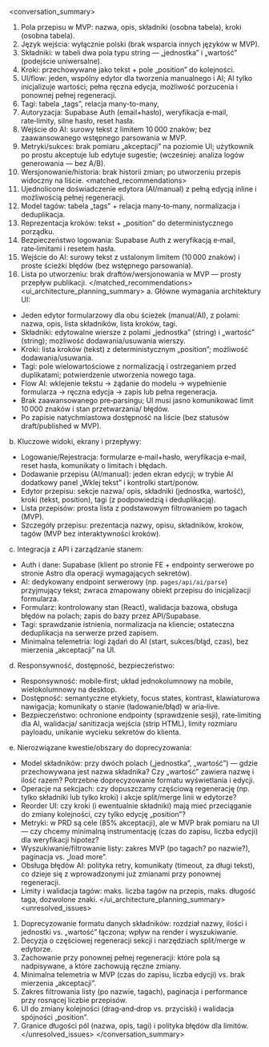 <conversation_summary>
<decisions>

1. Pola przepisu w MVP: nazwa, opis, składniki (osobna tabela), kroki (osobna tabela).
2. Język wejścia: wyłącznie polski (brak wsparcia innych języków w MVP).
3. Składniki: w tabeli dwa pola typu string — „jednostka” i „wartość” (podejście uniwersalne).
4. Kroki: przechowywane jako tekst + pole „position” do kolejności.
5. UI/flow: jeden, wspólny edytor dla tworzenia manualnego i AI; AI tylko inicjalizuje wartości; pełna ręczna edycja, możliwość porzucenia i ponownej pełnej regeneracji.
6. Tagi: tabela „tags”, relacja many-to-many,
7. Autoryzacja: Supabase Auth (email+hasło), weryfikacja e‑mail, rate‑limity, silne hasło, reset hasła.
8. Wejście do AI: surowy tekst z limitem 10 000 znaków; bez zaawansowanego wstępnego parsowania w MVP.
9. Metryki/sukces: brak pomiaru „akceptacji” na poziomie UI; użytkownik po prostu akceptuje lub edytuje sugestie; (wcześniej: analiza logów generowania — bez A/B).
10. Wersjonowanie/historia: brak historii zmian; po utworzeniu przepis widoczny na liście.
    </decisions>
    <matched_recommendations>
11. Ujednolicone doświadczenie edytora (AI/manual) z pełną edycją inline i możliwością pełnej regeneracji.
12. Model tagów: tabela „tags” + relacja many‑to‑many, normalizacja i deduplikacja.
13. Reprezentacja kroków: tekst + „position” do deterministycznego porządku.
14. Bezpieczeństwo logowania: Supabase Auth z weryfikacją e‑mail, rate‑limitami i resetem hasła.
15. Wejście do AI: surowy tekst z ustalonym limitem (10 000 znaków) i proste ścieżki błędów (bez wstępnego parsowania).
16. Lista po utworzeniu: brak draftów/wersjonowania w MVP — prosty przepływ publikacji.
    </matched_recommendations>
    <ui_architecture_planning_summary>
    a. Główne wymagania architektury UI:

- Jeden edytor formularzowy dla obu ścieżek (manual/AI), z polami: nazwa, opis, lista składników, lista kroków, tagi.
- Składniki: edytowalne wiersze z polami „jednostka” (string) i „wartość” (string); możliwość dodawania/usuwania wierszy.
- Kroki: lista kroków (tekst) z deterministycznym „position”; możliwość dodawania/usuwania.
- Tagi: pole wielowartościowe z normalizacją i ostrzeganiem przed duplikatami; potwierdzenie utworzenia nowego taga.
- Flow AI: wklejenie tekstu → żądanie do modelu → wypełnienie formularza → ręczna edycja → zapis lub pełna regeneracja.
- Brak zaawansowanego pre‑parsingu; UI musi jasno komunikować limit 10 000 znaków i stan przetwarzania/ błędów.
- Po zapisie natychmiastowa dostępność na liście (bez statusów draft/published w MVP).

b. Kluczowe widoki, ekrany i przepływy:

- Logowanie/Rejestracja: formularze e‑mail+hasło, weryfikacja e‑mail, reset hasła, komunikaty o limitach i błędach.
- Dodawanie przepisu (AI/manual): jeden ekran edycji; w trybie AI dodatkowy panel „Wklej tekst” i kontrolki start/ponów.
- Edytor przepisu: sekcje nazwa/ opis, składniki (jednostka, wartość), kroki (tekst, position), tagi (z podpowiedzią i deduplikacją).
- Lista przepisów: prosta lista z podstawowym filtrowaniem po tagach (MVP).
- Szczegóły przepisu: prezentacja nazwy, opisu, składników, kroków, tagów (MVP bez interaktywności kroków).

c. Integracja z API i zarządzanie stanem:

- Auth i dane: Supabase (klient po stronie FE + endpointy serwerowe po stronie Astro dla operacji wymagających sekretów).
- AI: dedykowany endpoint serwerowy (np. `pages/api/ai/parse`) przyjmujący tekst; zwraca zmapowany obiekt przepisu do inicjalizacji formularza.
- Formularz: kontrolowany stan (React), walidacja bazowa, obsługa błędów na polach; zapis do bazy przez API/Supabase.
- Tagi: sprawdzanie istnienia, normalizacja na kliencie; ostateczna deduplikacja na serwerze przed zapisem.
- Minimalna telemetria: logi żądań do AI (start, sukces/błąd, czas), bez mierzenia „akceptacji” na UI.

d. Responsywność, dostępność, bezpieczeństwo:

- Responsywność: mobile‑first; układ jednokolumnowy na mobile, wielokolumnowy na desktop.
- Dostępność: semantyczne etykiety, focus states, kontrast, klawiaturowa nawigacja; komunikaty o stanie (ładowanie/błąd) w aria‑live.
- Bezpieczeństwo: ochronione endpointy (sprawdzenie sesji), rate‑limiting dla AI, walidacja/ sanitizacja wejścia (strip HTML), limity rozmiaru payloadu, unikanie wycieku sekretów do klienta.

e. Nierozwiązane kwestie/obszary do doprecyzowania:

- Model składników: przy dwóch polach („jednostka”, „wartość”) — gdzie przechowywana jest nazwa składnika? Czy „wartość” zawiera nazwę i ilość razem? Potrzebne doprecyzowanie formatu wyświetlania i edycji.
- Operacje na sekcjach: czy dopuszczamy częściową regenerację (np. tylko składniki lub tylko kroki) i akcje split/merge linii w edytorze?
- Reorder UI: czy kroki (i ewentualnie składniki) mają mieć przeciąganie do zmiany kolejności, czy tylko edycję „position”?
- Metryki: w PRD są cele (85% akceptacji), ale w MVP brak pomiaru na UI — czy chcemy minimalną instrumentację (czas do zapisu, liczba edycji) dla weryfikacji hipotez?
- Wyszukiwanie/filtrowanie listy: zakres MVP (po tagach? po nazwie?), paginacja vs. „load more”.
- Obsługa błędów AI: polityka retry, komunikaty (timeout, za długi tekst), co dzieje się z wprowadzonymi już zmianami przy ponownej regeneracji.
- Limity i walidacja tagów: maks. liczba tagów na przepis, maks. długość taga, dozwolone znaki.
  </ui_architecture_planning_summary>
  <unresolved_issues>

1. Doprecyzowanie formatu danych składników: rozdział nazwy, ilości i jednostki vs. „wartość” łączona; wpływ na render i wyszukiwanie.
2. Decyzja o częściowej regeneracji sekcji i narzędziach split/merge w edytorze.
3. Zachowanie przy ponownej pełnej regeneracji: które pola są nadpisywane, a które zachowują ręczne zmiany.
4. Minimalna telemetria w MVP (czas do zapisu, liczba edycji) vs. brak mierzenia „akceptacji”.
5. Zakres filtrowania listy (po nazwie, tagach), paginacja i performance przy rosnącej liczbie przepisów.
6. UI do zmiany kolejności (drag‑and‑drop vs. przyciski) i walidacja spójności „position”.
7. Granice długości pól (nazwa, opis, tagi) i polityka błędów dla limitów.
   </unresolved_issues>
   </conversation_summary>
